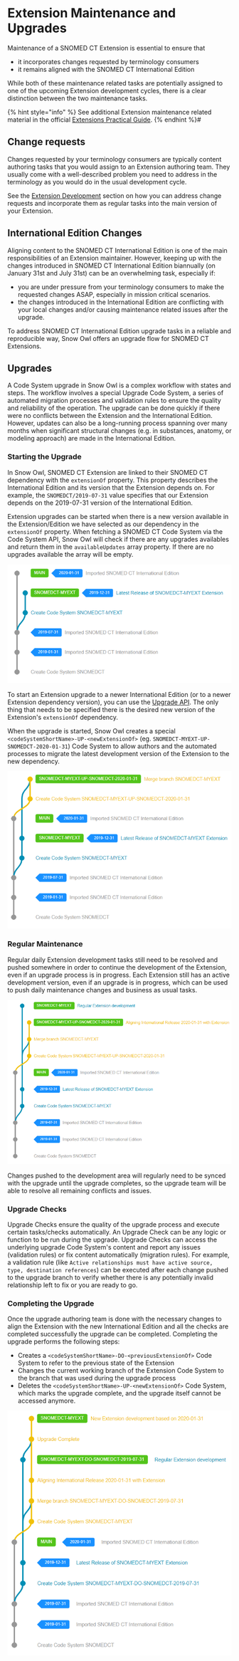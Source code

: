 # Extension Maintenance and Upgrades

Maintenance of a SNOMED CT Extension is essential to ensure that
* it incorporates changes requested by terminology consumers
* it remains aligned with the SNOMED CT International Edition

While both of these maintenance related tasks are potentially assigned to one of the upcoming Extension development cycles, there is a clear distinction between the two maintenance tasks.

{% hint style="info" %}
See additional Extension maintenance related material in the official [Extensions Practical Guide](https://confluence.ihtsdotools.org/display/DOCEXTPG/5.7+Maintenance).
{% endhint %}#

## Change requests

Changes requested by your terminology consumers are typically content authoring tasks that you would assign to an Extension authoring team. They usually come with a well-described problem you need to address in the terminology as you would do in the usual development cycle. 

See the [Extension Development](./development.md) section on how you can address change requests and incorporate them as regular tasks into the main version of your Extension.

## International Edition Changes

Aligning content to the SNOMED CT International Edition is one of the main responsibilities of an Extension maintainer. However, keeping up with the changes introduced in SNOMED CT International Edition biannually (on January 31st and July 31st) can be an overwhelming task, especially if:
* you are under pressure from your terminology consumers to make the requested changes ASAP, especially in mission critical scenarios.
* the changes introduced in the International Edition are conflicting with your local changes and/or causing maintenance related issues after the upgrade.

To address SNOMED CT International Edition upgrade tasks in a reliable and reproducible way, Snow Owl offers an upgrade flow for SNOMED CT Extensions.

## Upgrades

A Code System upgrade in Snow Owl is a complex workflow with states and steps. The workflow involves a special Upgrade Code System, a series of automated migration processes and validation rules to ensure the quality and reliability of the operation. The upgrade can be done quickly if there were no conflicts between the Extension and the International Edition. However, updates can also be a long-running process spanning over many months when significant structural changes (e.g. in substances, anatomy, or modeling approach) are made in the International Edition.

### Starting the Upgrade

In Snow Owl, SNOMED CT Extension are linked to their SNOMED CT dependency with the `extensionOf` property. This property describes the International Edition and its version that the Extension depends on. For example, the `SNOMEDCT/2019-07-31` value specifies that our Extension depends on the 2019-07-31 version of the International Edition.

Extension upgrades can be started when there is a new version available in the Extension/Edition we have selected as our dependency in the `extensionOf` property. When fetching a SNOMED CT Code System via the Code System API, Snow Owl will check if there are any upgrades availables and return them in the `availableUpdates` array property. If there are no upgrades available the array will be empty.

![extension-upgrade-available](images/extension-upgrade-available.png "SNOMEDCT-MYEXT can be upgraded to SNOMEDCT/2020-01-31")

To start an Extension upgrade to a newer International Edition (or to a newer Extension dependency version), you can use the [Upgrade API](../api/admin/upgrade.md). The only thing that needs to be specified there is the desired new version of the Extension's `extensionOf` dependency.

When the upgrade is started, Snow Owl creates a special `<codeSystemShortName>-UP-<newExtensionOf>` (eg. `SNOMEDCT-MYEXT-UP-SNOMEDCT-2020-01-31`) Code System to allow authors and the automated processes to migrate the latest development version of the Extension to the new dependency.

![extension-upgrade-start](images/extension-upgrade-start.png "SNOMEDCT-MYEXT is upgrading to SNOMEDCT/2020-01-31")

### Regular Maintenance

Regular daily Extension development tasks still need to be resolved and pushed somewhere in order to continue the development of the Extension, even if an upgrade process is in progress. Each Extension still has an active development version, even if an upgrade is in progress, which can be used to push daily maintenance changes and business as usual tasks.

![extension-upgrade-regular-maintenance](images/extension-upgrade-regular-maintenance.png "SNOMEDCT-MYEXT is being developed and upgraded at the same time")

Changes pushed to the development area will regularly need to be synced with the upgrade until the upgrade completes, so the upgrade team will be able to resolve all remaining conflicts and issues.

### Upgrade Checks

Upgrade Checks ensure the quality of the upgrade process and execute certain tasks/checks automatically. An Upgrade Check can be any logic or function to be run during the upgrade. Upgrade Checks can access the underlying upgrade Code System's content and report any issues (validation rules) or fix content automatically (migration rules). For example, a validation rule (like `Active relationships must have active source, type, destination references`) can be executed after each change pushed to the upgrade branch to verify whether there is any potentially invalid relationship left to fix or you are ready to go.

### Completing the Upgrade

Once the upgrade authoring team is done with the necessary changes to align the Extension with the new International Edition and all the checks are completed successfully the upgrade can be completed.
Completing the upgrade performs the following steps:
* Creates a `<codeSystemShortName>-DO-<previousExtensionOf>` Code System to refer to the previous state of the Extension
* Changes the current working branch of the Extension Code System to the branch that was used during the upgrade process
* Deletes the `<codeSystemShortName>-UP-<newExtensionOf>` Code System, which marks the upgrade complete, and the upgrade itself cannot be accessed anymore.

![extension-upgrade-complete](images/extension-upgrade-complete.png "SNOMEDCT-MYEXT has been upgraded to International Edition 2020-01-31")
